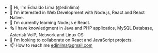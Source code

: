 - 👋 Hi, I’m Ednaldo Lima (@edinlima)
- 👀 I’m interested in Web Development with Node.js, React and React Native.
- 🌱 I’m currently learning Node.js e React.
- :newspaper_roll: I have knowledgment in Java and PHP applicatios, MySQL Database, Asterisk VoIP, Network and Linux OS
- 💞️ I’m looking to collaborate on React and JavaScript projects.
- 📫 How to reach me edinlima@gmail.com

<!---
edinlima/edinlima is a ✨ special ✨ repository because its `README.md` (this file) appears on your GitHub profile.
You can click the Preview link to take a look at your changes.
--->

